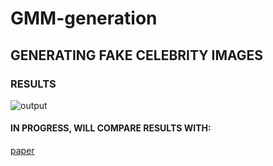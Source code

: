 # GMM-generation
## GENERATING FAKE CELEBRITY IMAGES
### RESULTS
![output](https://user-images.githubusercontent.com/103068685/230319673-5d00a9d2-2cd5-4639-9c76-eee6a17c1192.png)
#### IN PROGRESS, WILL COMPARE RESULTS WITH:
[paper](https://arxiv.org/pdf/1805.12462.pdf)
